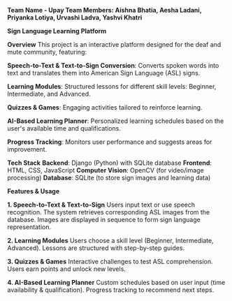 **Team Name - Upay
Team Members: Aishna Bhatia, Aesha Ladani, Priyanka Lotiya, Urvashi Ladva, Yashvi Khatri**

**Sign Language Learning Platform**

**Overview**
This project is an interactive platform designed for the deaf and mute community, featuring:

**Speech-to-Text & Text-to-Sign Conversion**: Converts spoken words into text and translates them into American Sign Language (ASL) signs.

**Learning Modules**: Structured lessons for different skill levels: Beginner, Intermediate, and Advanced.

**Quizzes & Games**: Engaging activities tailored to reinforce learning.

**AI-Based Learning Planner**: Personalized learning schedules based on the user's available time and qualifications.

**Progress Tracking**: Monitors user performance and suggests areas for improvement.

**Tech Stack**
**Backend**: Django (Python) with SQLite database
**Frontend**: HTML, CSS, JavaScript
**Computer Vision**: OpenCV (for video/image processing)
**Database**: SQLite (to store sign images and learning data)

**Features & Usage**

**1. Speech-to-Text & Text-to-Sign**
Users input text or use speech recognition.
The system retrieves corresponding ASL images from the database.
Images are displayed in sequence to form sign language representation.

**2. Learning Modules**
Users choose a skill level (Beginner, Intermediate, Advanced).
Lessons are structured with step-by-step guides.

**3. Quizzes & Games**
Interactive challenges to test ASL comprehension.
Users earn points and unlock new levels.

**4. AI-Based Learning Planner**
Custom schedules based on user input (time availability & qualification).
Progress tracking to recommend next steps.

